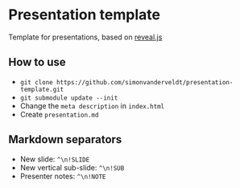 # Presentation template

Template for presentations, based on [reveal.js](https://github.com/hakimel/reveal.js)

## How to use
- `git clone https://github.com/simonvanderveldt/presentation-template.git`
- `git submodule update --init`
- Change the `meta description` in `index.html`
- Create `presentation.md`

## Markdown separators
- New slide: `^\n!SLIDE`
- New vertical sub-slide: `^\n!SUB`
- Presenter notes: `^\n!NOTE`
